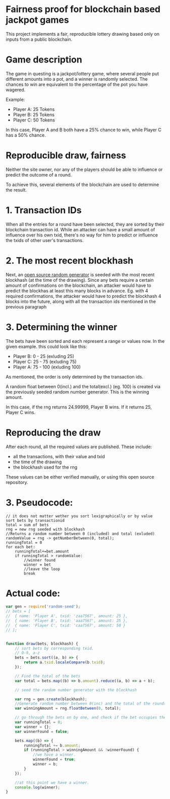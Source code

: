 # Fairness proof for blockchain based jackpot games

This project implements a fair, reproducible lottery drawing based only on inputs from a public blockchain.

# Game description

The game in questing is a jackpot/lottery game, where several people put different amounts into a pot, and a winner is randomly selected. The chances to win are equivalent to the percentage of the pot you have wagered.

Example:

* Player A: 25 Tokens 
* Player B: 25 Tokens 
* Player C: 50 Tokens

In this case, Player A and B both have a 25% chance to win, while Player C has a 50% chance.

# Reproducible draw, fairness

Neither the site owner, nor any of the players should be able to influence or predict the outcome of a round.

To achieve this, several elements of the blockchain are used to determine the result.

# 1. Transaction IDs

When all the entries for a round have been selected, they are sorted by their blockchain transaction id. While an attacker can have a small amount of influence over his own txid, there's no way for him to predict or influence the txids of other user's transactions.

# 2. The most recent blockhash

Next, an [open source random generator](https://github.com/skratchdot/random-seed) is seeded with the most recent blockhash (at the time of the drawing). Since any bets require a certain amount of confirmations on the blockchain, an attacker would have to predict the blockhas at least this many blocks in advance. Eg. with 4 required confirmations, the attacker would have to predict the blockhash 4 blocks into the future, along with all the transaction ids mentioned in the previous paragraph


# 3. Determining the winner
The bets have been sorted and each represent a range or values now. In the given example. this could look like this:

* Player B: 0 - 25 (exluding 25)
* Player C: 25 - 75 (exluding 75)
* Player A: 75 - 100 (exluding 100)

As mentioned, the order is only determined by the transaction ids.

A random float between 0(incl.) and the total(excl.) (eg. 100) is created via the previously seeded random number generator. This is the winning amount.

In this case, if the rng returns 24.99999, Player B wins. If it returns 25, Player C wins. 


# Reproducing the draw
After each round, all the required values are published. These include:

* all the transactions, with their value and txid
* the time of the drawing
* the blockhash used for the rng

These values can be either verified manually, or using this open source repository.

# 3. Pseudocode:


```Pseudocode
// it does not matter wether you sort lexigraphically or by value
sort bets by transactionid
total = sum of bets
rng = new rng seeded with blockhash
//Returns a random number between 0 (included) and total (exluded)
randomValue = rng -> getNumberBetween(0, total);
runningTotal = 0
for each bet:
    runningTotal+=bet.amount
    if runningTotal > randomValue:
        //winner found
        winner = bet
        //leave the loop
        break
```



# Actual code:

```Javascript
var gen = require('random-seed');
// bets = [
// 	{ name: 'Player A', txid: 'zaa7567', amount: 25 },
// 	{ name: 'Player B', txid: 'aaa7567', amount: 25 },
// 	{ name: 'Player C', txid: 'caa7567', amount: 50 }
// ];


function draw(bets, blockhash) {
	// sort bets by corresponding txid.
	// 0-9, a-z
	bets = bets.sort((a, b) => {
		return a.txid.localeCompare(b.txid);
	});

	// Find the total of the bets
	var total = bets.map((b) => b.amount).reduce((a, b) => a + b);

	// seed the random number generator with the blockhash

	var rng = gen.create(blockhash);
	//Generate random number between 0(inc) and the total of the round(excl)
	var winningAmount = rng.floatBetween(0, total);

	// go through the bets on by one, and check if the bet occupies the exact winning value
	var runningTotal = 0;
	var winner = {};
	var winnerFound = false;

	bets.map((b) => {
		runningTotal += b.amount;
		if (runningTotal > winningAmount && !winnerFound) {
			//we have a winner.
			winnerFound = true;
			winner = b;
		}
	});

	//at this point we have a winner.
	console.log(winner);
}
```